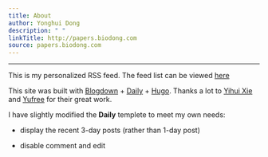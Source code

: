 ```yaml
---
title: About
author: Yonghui Dong
description: " "
linkTitle: http://papers.biodong.com
source: papers.biodong.com
---
```


------

This is my personalized RSS feed. The feed list can be viewed [here](https://github.com/YonghuiDong/papers/blob/master/R/list.txt)

This site was built with [Blogdown](https://github.com/rstudio/blogdown)  + [Daily](https://github.com/yufree/daily) + [Hugo](https://gohugo.io). Thanks a lot to [Yihui Xie](https://yihui.name) and [Yufree](https://yufree.cn) for their great work. 

I have slightly modified the **Daily** templete to meet my own needs:

- display the recent 3-day posts (rather than 1-day post)

- disable comment and edit 








